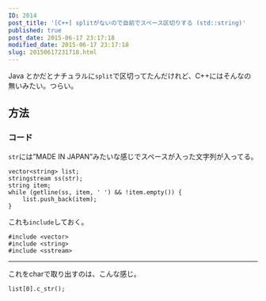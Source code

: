 ```yaml
---
ID: 2014
post_title: '[C++] splitがないので自前でスペース区切りする (std::string)'
published: true
post_date: 2015-06-17 23:17:18
modified_date: 2015-06-17 23:17:18
slug: 20150617231718.html
---
```

<p>Java とかだとナチュラルに<code>split</code>で区切ってたんだけれど、C++にはそんなの無いみたい。つらい。<br />
<!--more--></p>
<h2>方法</h2>
<h3>コード</h3>
<p><code>str</code>には&#8221;MADE IN JAPAN&#8221;みたいな感じでスペースが入った文字列が入ってる。</p>
<pre><code class="language-c">vector&lt;string&gt; list;
stringstream ss(str);
string item;
while (getline(ss, item, ' ') &amp;&amp; !item.empty()) {
    list.push_back(item);
}
</code></pre>
<p>これも<code>include</code>しておく。</p>
<pre><code class="language-c">#include &lt;vector&gt;
#include &lt;string&gt;
#include &lt;sstream&gt;
</code></pre>
<hr />
<p>これをcharで取り出すのは、こんな感じ。</p>
<pre><code class="language-c">list[0].c_str();
</code></pre>